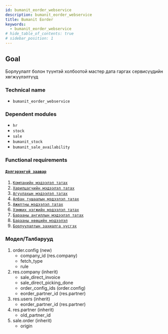 ```yaml
---
id: bumanit_eorder_webservice
description: bumanit_eorder_webservice
title: Bumanit Eorder
keywords:
  - bumanit_eorder_webservice
# hide_table_of_contents: true
# sidebar_position: 1
---
```


## Goal

Борлуулалт болон түүнтэй холбоотой мастер дата гаргах сервисүүдийн хөгжүүлэлтүүд

### Technical name

- `bumanit_eorder_webservice`

### Dependent modules

- `hr`
- `stock`
- `sale`
- `bumanit_stock`
- `bumanit_sale_availability`

### Functional requirements
#### [`Дэлгэрэнгүй заавар`](../../../APIs/Eorder/eorder_api.mdx)

1.  [`Компанийн мэдээлэл татах`](../../../APIs/Eorder/eorder_company_info.md)
2.  [`Харилцагчийн мэдээлэл татах`](../../../APIs/Eorder/eorder_partner_info)
3.  [`Агуулахын мэдээлэл татах`](../../../APIs/Eorder/eorder_warehouse_info)
4.  [`Албан тушаалын мэдээлэл татах`](../../../APIs/Eorder/eorder_job_info)
5.  [`Ажилтны мэдээлэл татах`](../../../APIs/Eorder/eorder_employee_info)
6.  [`Хэмжих нэгжийн мэдээлэл татах`](../../../APIs/Eorder/eorder_uom_info)
7.  [`Барааны ангиллын мэдээлэл татах`](../../../APIs/Eorder/eorder_prodict_category_info)
8.  [`Барааны нөөцийн мэдээлэл`](../../../APIs/Eorder/eorder_stock_info)
9.  [`Борлуулалтын захиалга үүсгэх`](../../../APIs/Eorder/eorder_create)

### Модел/Талбарууд

1.  order.config (new)
    - company_id (res.company)
    - fetch_type
    - rule
2. res.company (inherit)
    - sale_direct_invoice
    - sale_direct_picking_done
    - order_config_ids (order.config)
    - eorder_partner_id (res.partner)
3. res.users (inherit)
    - eorder_partner_id (res.partner)
4. res.partner (inherit)
    - old_partner_id
5. sale.order (inherit)
    - origin

